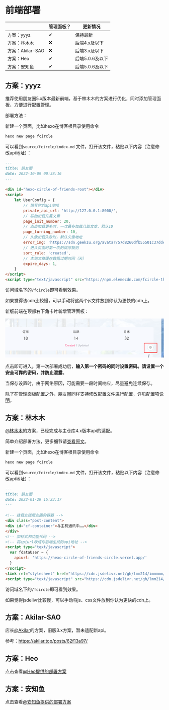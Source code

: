 # 前端部署

|                  | 管理面板？ | 更新情况        |
| ---------------- | ---------- | --------------- |
| 方案：yyyz       | ✔          | 保持最新        |
| 方案：林木木     | ❌          | 后端4.x及以下   |
| 方案：Akilar-SAO | ❌          | 后端3.x及以下   |
| 方案：Heo        | ✔          | 后端5.0.6及以下 |
| 方案：安知鱼     | ✔          | 后端5.0.6及以下 |

## 方案：yyyz

推荐使用朋友圈5.x版本最新前端，基于林木木的方案进行优化，同时添加管理面板，方便进行配置管理。

部署方法：

新建一个页面，比如hexo在博客根目录使用命令

```bash
hexo new page fcircle
```

可以看到`source/fcircle/index.md` 文件，打开该文件，粘贴以下内容（注意修改api地址）：

```markdown
---
title: 朋友圈
date: 2022-10-09 00:38:16
---

<div id="hexo-circle-of-friends-root"></div>
<script>
    let UserConfig = {
        // 填写你的api地址
        private_api_url: 'http://127.0.0.1:8000/',
        // 初始加载几篇文章
        page_init_number: 20,
        // 点击加载更多时，一次最多加载几篇文章，默认10
        page_turning_number: 10,
        // 头像加载失败时，默认头像地址
        error_img: 'https://sdn.geekzu.org/avatar/57d8260dfb55501c37dde588e7c3852c',
        // 进入页面时第一次的排序规则
        sort_rule: 'created',
        // 本地文章缓存数据过期时间（天）
        expire_days: 1, 
    }
</script>
<script type="text/javascript" src="https://npm.elemecdn.com/fcircle-theme-yyyz@1.0.10/dist/fcircle.min.js"></script>
```

访问域名下的`/fcircle`即可看到效果。

如果觉得该cdn比较慢，可以手动将这两个js文件放到你认为更快的cdn上。

新版前端在顶部右下角卡片新增管理面板：

![image-20221009101639407](image-20221009101639407.png)

点击即可进入。第一次部署成功后，**输入第一个密码的同时设置密码。请设置一个安全可靠的密码，并防止泄露**。

当保存设置时，由于网络原因，可能需要一段时间响应，尽量避免连续保存。

除了在管理面板配置之外，朋友圈同样支持修改配置文件进行配置，详见[配置项说明](settings.md)。

## 方案：林木木

[@林木木](https://immmmm.com/)的方案，已经完成与主仓库4.x版本api的适配。

简单介绍部署方法，更多细节请[查看原文](https://immmmm.com/hi-friends-circle/)。

新建一个页面，比如hexo在博客根目录使用命令

```bash
hexo new page fcircle
```

可以看到`source/fcircle/index.md` 文件，打开该文件，粘贴以下内容（注意修改api地址）：

```markdown
---
title: 朋友圈
date: 2022-01-29 15:23:17
---

<!-- 挂载友链朋友圈的容器 -->
<div class="post-content">
<div id="cf-container">与主机通讯中……</div>
</div>
<!-- 加样式和功能代码 -->
<!-- 将apiurl改成你后端生成的api地址 -->
<script type="text/javascript">
  var fdataUser = {
    apiurl: 'https://hexo-circle-of-friends-circle.vercel.app/'
  }
</script>
<link rel="stylesheet" href="https://cdn.jsdelivr.net/gh/lmm214/immmmm/themes/hello-friend/static/fcircle-beta.css">
<script type="text/javascript" src="https://cdn.jsdelivr.net/gh/lmm214/immmmm/themes/hello-friend/static/fcircle-beta.js"></script>
```

访问域名下的`/fcircle`即可看到效果。

如果觉得jsdelivr比较慢，可以手动将js、css文件放到你认为更快的cdn上。

## 方案：Akilar-SAO

店长[@Akilar](https://akilar.top/posts/62f13a97/)的方案，旧版3.x方案，暂未适配新api。

参考：https://akilar.top/posts/62f13a97/

## 方案：Heo

点击查看[@Heo提供的部署方案](https://blog.zhheo.com/p/4e18a507.html)

## 方案：安知鱼

点击查看[@安知鱼提供的部署方案](https://anzhiy.cn/posts/3753.html)